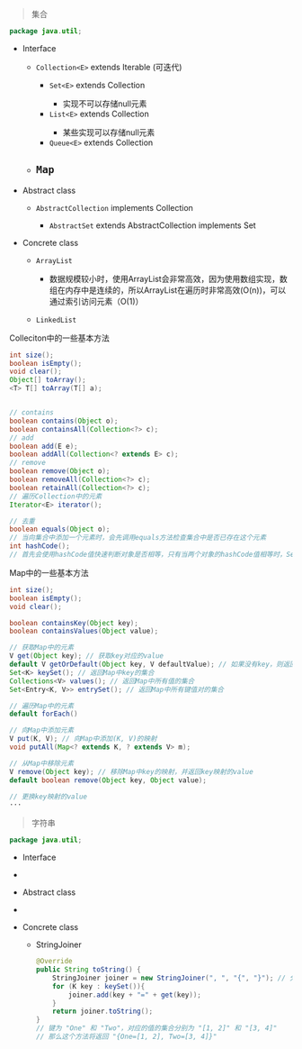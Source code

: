 > 集合

```java
package java.util;
```

- Interface
  - `Collection<E>`  extends Iterable<E> (可迭代)
    - `Set<E>` extends Collection<E> 
      - 实现不可以存储null元素
    - `List<E>` extends Collection<E>
      - 某些实现可以存储null元素
    - `Queue<E>` extends Collection<E>
  - `Map`
    - 
- Abstract class
  - `AbstractCollection`<E> implements Collection<E>
    - `AbstractSet`<E> extends AbstractCollection<E> implements Set<E>
- Concrete class

  - `ArrayList` 
    - 数据规模较小时，使用ArrayList会非常高效，因为使用数组实现，数组在内存中是连续的，所以ArrayList在遍历时非常高效(O(n))，可以通过索引访问元素（O(1)）
    
  - `LinkedList`

Colleciton中的一些基本方法

```java
int size();
boolean isEmpty();
void clear();
Object[] toArray();
<T> T[] toArray(T[] a);


// contains
boolean contains(Object o);
boolean containsAll(Collection<?> c);
// add
boolean add(E e);
boolean addAll(Collection<? extends E> c);
// remove
boolean remove(Object o);
boolean removeAll(Collection<?> c);
boolean retainAll(Collection<?> c);
// 遍历Collection中的元素
Iterator<E> iterator();

// 去重
boolean equals(Object o);
// 当向集合中添加一个元素时，会先调用equals方法检查集合中是否已存在这个元素
int hashCode();
// 首先会使用hashCode值快速判断对象是否相等，只有当两个对象的hashCode值相等时，Set才会调用equals方法比较
```

Map中的一些基本方法

```java
int size();
boolean isEmpty();
void clear();

boolean containsKey(Object key);
boolean containsValues(Object value);

// 获取Map中的元素
V get(Object key); // 获取key对应的value
default V getOrDefault(Object key, V defaultValue); // 如果没有key，则返回defaultValue 
Set<K> keySet(); // 返回Map中key的集合
Collections<V> values(); // 返回Map中所有值的集合
Set<Entry<K, V>> entrySet(); // 返回Map中所有键值对的集合

// 遍历Map中的元素
default forEach()

// 向Map中添加元素
V put(K, V); // 向Map中添加(K, V)的映射
void putAll(Map<? extends K, ? extends V> m);

// 从Map中移除元素
V remove(Object key); // 移除Map中key的映射，并返回key映射的value
default boolean remove(Object key, Object value);

// 更换key映射的value
···
```




> 字符串

```java
package java.util;
```

- Interface

- 

- Abstract class

- 

- Concrete class

  - StringJoiner

    ```java
    @Override
    public String toString() {
        StringJoiner joiner = new StringJoiner(", ", "{", "}"); // 分隔符，前缀，后缀
        for (K key : keySet()){
            joiner.add(key + "=" + get(key));
        }
        return joiner.toString();
    }
    // 键为 "One" 和 "Two"，对应的值的集合分别为 "[1, 2]" 和 "[3, 4]"
    // 那么这个方法将返回 "{One=[1, 2], Two=[3, 4]}"
    ```

